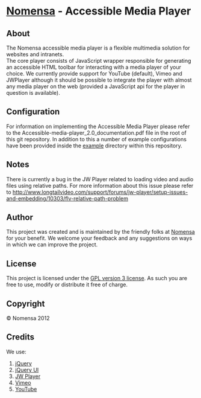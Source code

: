 [Nomensa](http://www.nomensa.com/) - Accessible Media Player
==================================================

About
--------------------------------------

The Nomensa accessible media player is a flexible multimedia solution for websites and intranets.  
The core player consists of JavaScript wrapper responsible for generating an accessible HTML toolbar 
for interacting with a media player of your choice. We currently provide support for YouTube (default),
Vimeo and JWPlayer although it should be possible to integrate the player with almost any media player on
the web (provided a JavaScript api for the player in question is available).

Configuration
--------------------------------------
For information on implementing the Accessible Media Player please refer to the Accessible-media-player_2.0_documentation.pdf file in the root of this git repository.
In addition to this a number of example configurations have been provided inside the [example](https://github.com/nomensa/Accessible-Media-Player/tree/master/example) directory within this repository.

Notes
--------------------------------------
There is currently a bug in the JW Player related to loading video and audio files using relative paths.
For more information about this issue please refer to http://www.longtailvideo.com/support/forums/jw-player/setup-issues-and-embedding/10303/flv-relative-path-problem

Author
--------------------------------------
This project was created and is maintained by the friendly folks at [Nomensa](http://www.nomensa.com) for your benefit.
We welcome your feedback and any suggestions on ways in which we can improve the project.

License
--------------------------------------
This project is licensed under the [GPL version 3 license](http://www.gnu.org/licenses/gpl.html).  As such you are free to use, 
modify or distribute it free of charge.

Copyright
--------------------------------------
&copy; Nomensa 2012

Credits
--------------------------------------
We use:

1.	[jQuery](http://jquery.com/)
2.	[jQuery UI](http://jqueryui.com/)
3.  [JW Player](http://www.longtailvideo.com/players/)
4.  [Vimeo](http://vimeo.com/)
5.  [YouTube](http://www.youtube.com/)
